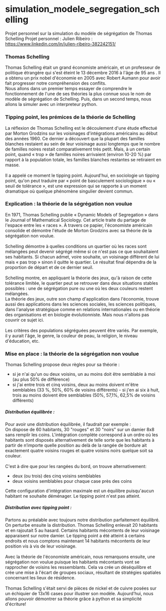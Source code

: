 # simulation_modele_segregation_schelling
Projet personnel sur la simulation du modèle de ségrégation de Thomas Schelling
Projet personnel : Julien Ribeiro : https://www.linkedin.com/in/julien-ribeiro-382242151/

### Thomas Schelling

Thomas Schelling était un grand économiste américain, et un professeur de politique étrangère qui s'est éteint le 13 décembre 2016 à l'âge de 95 ans . Il a obtenu un prix nobel d'économie en 2005 avec Robert Aumann pour avoir fait progresser notre compréhension des conflits.
<br>
Nous allons dans un premier temps essayer de comprendre le fonctionnement de l'une de ses théories la plus connue sous le nom de modèle de ségrégation de Schelling. Puis, dans un second temps, nous allons la simuler avec un interpreteur python.

### Tipping point, les prémices de la théorie de Schelling

La réflexion de Thomas Schelling est le découlement d'une étude effectué par Morton Grodzins sur les voisinages d'intégrations américains au début des années 1960. Ce dernier a découvert que la plupart des familles blanches restaient au sein de leur voisinage aussi longtemps que le nombre de familles noires restait comparativement très petit. Mais, à un certain point, quand « trop » de familles noires arrivaient (environ 10-20 %) par rapport à la population totale, les familles blanches restantes se retiraient en masse.
<br><br>
Il a appelé ce moment le tipping point. 
Aujourd'hui, en sociologie un tipping point, qu'on peut traduire par « point de basculement sociologique » ou « seuil de tolérance », est une expression qui se rapporte à un moment dramatique où quelque phénomène singulier devient commun.

### Explication : la théorie de la ségrégation non voulue

En 1971, Thomas Schelling publie « Dynamic Models of Segregation » dans le Journal of Mathematical Sociology. Cet article traite du partage de l'espace entre les « races ». À travers ce papier, l'économiste américain consolide et démontre l'étude de Morton Grodzins avec sa théorie de la ségrégation non voulue.
<br><br>
Schelling démontre à quelles conditions un quartier où les races sont mélangées peut devenir ségrégé même si ce n'est pas ce que souhaitaient ses habitants. Si chacun admet, voire souhaite, un voisinage différent de lui mais « pas trop » sinon il quitte le quartier. Le résultat final dépendra de la proportion de départ et de ce dernier seuil.
<br><br>
Schelling montre, en appliquant la théorie des jeux, qu'à raison de cette tolérance limitée, le quartier peut se retrouver dans deux situations stables possibles : une de ségrégation pure ou une où les deux couleurs restent mélangées.
<br>
La théorie des jeux, outre son champ d'application dans l'économie, trouve aussi des applications dans les sciences sociales, les sciences politiques, dans l'analyse stratégique comme en relations internationales ou en théorie des organisations et en biologie évolutionniste. Mais nous n'allons pas couvrir ce sujet ici.
<br><br>
Les critères des populations ségréguées peuvent être variés. Par exemple, il y aurait l'âge, le genre, la couleur de peau, la religion, le niveau d'éducation, etc.

### Mise en place : la théorie de la ségrégation non voulue

Thomas Schelling propose deux règles pour sa théorie :
- si je n'ai qu'un ou deux voisins, un au moins doit être semblable à moi (au plus 50% de différence) 
- si j'ai entre trois et cinq voisins, deux au moins doivent m'être semblables (33 %, 50%, 60% de voisins différents) - si j'en ai six à huit, trois au moins doivent être semblables (50%, 57,1%, 62,5% de voisins différents)

##### Distribution équilibrée :
Pour avoir une distribution équilibrée, il faudrait par exemple :<br>
On dispose de 60 habitants, 30 "rouges" et 30 "noirs" sur un damier 8x8 sans remplir les coins. L'intégration complète correspond à un ordre où les habitants sont disposés alternativement de telle sorte que les habitants à partir de n’importe quelle position au delà de la rangée de bordure ait exactement quatre voisins rouges et quatre voisins noirs quelque soit sa couleur.
<br><br>
C'est à dire que pour les rangées du bord, on trouve alternativement:
- deux (ou trois) des cinq voisins semblables
- deux voisins semblables pour chaque case près des coins

Cette configuration d'intégration maximale est un équilibre puisqu'aucun habitant ne souhaite déménager. Le tipping point n'est pas atteint.

##### Distribution avec tipping point :

Partons au préalable avec toujours notre distribution parfaitement équilibré. On perturbe ensuite la distribution. Thomas Schelling enlevait 20 habitants et en rajoutait 5 au hasard. Certains habitants mécontents de leur voisinage apparaisent sur notre damier. Le tipping point a été atteint à certains endroits et nous comptons maintenant 14 habitants mécontents de leur position vis à vis de leur voisinage.
<br><br>
Avec la théorie de l'économiste américain, nous remarquons ensuite, une ségrégation non voulue puisque les habitants mécontants vont se rapprocher de voisins les ressemblants. Cela va crée un déséquilibre et crée une mise à l'écart de groupes sociaux, résultant de stratégies spatiales concernant les lieux de résidence.
<br><br>
Thomas Schelling s'était servi de pièces de nickel et de cuivre posées sur un échiquier de 13x16 cases pour illustrer son modèle. Aujourd'hui, nous allons pouvoir démontrer sa théorie grâce à python et sa simplicité d'écriture!
